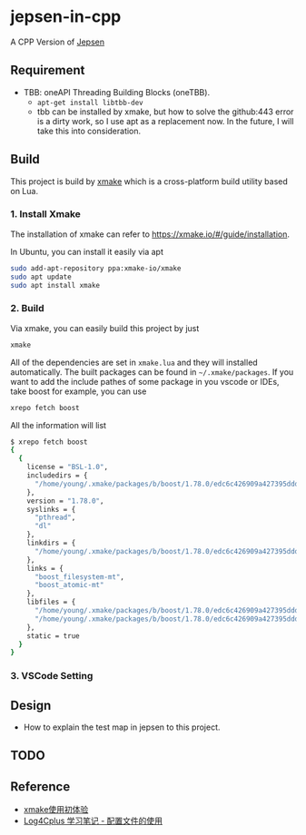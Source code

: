 # jepsen-in-cpp
A CPP Version of [Jepsen](https://github.com/jepsen-io/jepsen)

## Requirement
- TBB:  oneAPI Threading Building Blocks (oneTBB). 
  - `apt-get install libtbb-dev` 
  - tbb can be installed by xmake, but how to solve the github:443 error is a dirty work, so I use apt as a replacement now. In the future, I will take this into consideration.


## Build
This project is build by [xmake](https://github.com/tboox/xmake) which is a cross-platform build utility based on Lua.
### 1. Install Xmake
The installation of xmake can refer to https://xmake.io/#/guide/installation.

In Ubuntu, you can install it easily via apt
```bash
sudo add-apt-repository ppa:xmake-io/xmake
sudo apt update
sudo apt install xmake
```
### 2. Build 
Via xmake, you can easily build this project by just
```bash
xmake
```
All of the dependencies are set in `xmake.lua` 
and they will installed automatically.
The built packages can be found in `~/.xmake/packages`. 
If you want to add the include pathes of some package in you vscode or IDEs, 
take boost for example, you can use 
```bash
xrepo fetch boost
```
All the information will list
```bash
$ xrepo fetch boost
{ 
  { 
    license = "BSL-1.0",
    includedirs = { 
      "/home/young/.xmake/packages/b/boost/1.78.0/edc6c426909a427395ddd1d79622c780/include" 
    },
    version = "1.78.0",
    syslinks = { 
      "pthread",
      "dl" 
    },
    linkdirs = { 
      "/home/young/.xmake/packages/b/boost/1.78.0/edc6c426909a427395ddd1d79622c780/lib" 
    },
    links = { 
      "boost_filesystem-mt",
      "boost_atomic-mt" 
    },
    libfiles = { 
      "/home/young/.xmake/packages/b/boost/1.78.0/edc6c426909a427395ddd1d79622c780/lib/libboost_filesystem-mt.a",
      "/home/young/.xmake/packages/b/boost/1.78.0/edc6c426909a427395ddd1d79622c780/lib/libboost_atomic-mt.a" 
    },
    static = true 
  } 
}

```
### 3. VSCode Setting


## Design
- How to explain the test map in jepsen to this project.

## TODO

## Reference
- [xmake使用初体验](https://zhuanlan.zhihu.com/p/473205876)
- [Log4Cplus 学习笔记 - 配置文件的使用](https://blog.csdn.net/kakiebu/article/details/105501833?spm=1001.2014.3001.5506)